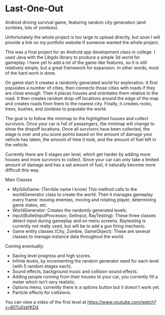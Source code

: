 # Last-One-Out
Android driving survival game, featuring random city generation (and zombies, lots of zombies).

Unfortunately the whole project is too large to upload directly, but soon I will provide a link on my portfolio website if someone wanted the whole project.  

This was a final project for an Android app development class in college.  I used Java with the Libgdx library to produce a simple 3d world for gameplay.  I have yet to add a lot of the game-like features, so it is still relatively simple, but a great framework for expansion. In other words, most of the hard work is done.  

On game start it creates a randomly generated world for exploration.  It first populates a number of cities, then connects those cities with roads if they are close enough.  Then it places houses and orientates them relative to the road.  It then creates random drop-off locations around the edge of the map and creates roads from them to the nearest city.  Finally, it creates rocks, trees, bushes, and zombies to populate the world.

The goal is to follow the minimap to the highlighted houses and collect survivors.  Once your car is full of passengers, the minimap will change to show the dropoff locations.  Once all survivors have been collected, the stage is over and you score points based on the amount of damage your vehicle has taken, the amount of time it took, and the amount of fuel left in the vehicle.

Currently there are 5 stages per level, which get harder by adding more houses and more survivors to collect.  Since your car can only take a limited amount of damage and has a set amount of fuel, it naturally become more difficult this way. 

Main Classes
 - MyGdxGame: (Terrible name I know) This method calls to the worldGenerator class to create the world.  Then it manages gameplay every frame: moving enemies, moving and rotating player, determining game states, etc.
 - WorldGenerator:  Creates the randomly generated levels.
 - Input(BulletInputProcessor, GetInput, RayTesting): These three classes detect input during gameplay and on menu screens.  Raytesting is currently not really used, but will be to add a gun firing mechanic.
 - Game entity classes (City, Zombie, GameObject): These are several classes to manage instance data throughout the world.
  
Coming eventually:
- Saving level progress and high scores.
- Infinte levels, by incrementing the random generator seed for each level (with 5 random stages each).
- Sound effects, background music and collision sound effects.
- Adding people running from their houses to your car, you currently fill a meter which isn't very realistic.
- Options menu, currently there is a options button but it doesn't work yet.
- Particle effects for collisions.

You can view a video of the first level at https://www.youtube.com/watch?v=80Tu0zkfKD4

